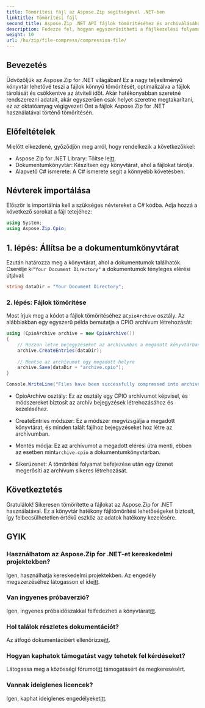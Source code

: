 ```yaml
---
title: Tömörítési fájl az Aspose.Zip segítségével .NET-ben
linktitle: Tömörítési fájl
second_title: Aspose.Zip .NET API fájlok tömörítéséhez és archiválásához
description: Fedezze fel, hogyan egyszerűsítheti a fájlkezelési folyamatot az Aspose.Zip for .NET segítségével. Ez a részletes útmutató végigvezeti a fájlok tömörítésének lépésein.
weight: 10
url: /hu/zip/file-compress/compression-file/
---
```

## Bevezetés

Üdvözöljük az Aspose.Zip for .NET világában! Ez a nagy teljesítményű könyvtár lehetővé teszi a fájlok könnyű tömörítését, optimalizálva a fájlok tárolását és csökkentve az átviteli időt. Akár hatékonyabban szeretné rendszerezni adatait, akár egyszerűen csak helyet szeretne megtakarítani, ez az oktatóanyag végigvezeti Önt a fájlok Aspose.Zip for .NET használatával történő tömörítésén.

## Előfeltételek

Mielőtt elkezdené, győződjön meg arról, hogy rendelkezik a következőkkel:

-  Aspose.Zip for .NET Library: Töltse le[itt](https://releases.aspose.com/zip/net/).
- Dokumentumkönyvtár: Készítsen egy könyvtárat, ahol a fájlokat tárolja.
- Alapvető C# ismerete: A C# ismerete segít a könnyebb követésben.

## Névterek importálása

Először is importálnia kell a szükséges névtereket a C# kódba. Adja hozzá a következő sorokat a fájl tetejéhez:

```csharp
using System;
using Aspose.Zip.Cpio;
```

## 1. lépés: Állítsa be a dokumentumkönyvtárat

Ezután határozza meg a könyvtárat, ahol a dokumentumok találhatók. Cserélje ki`"Your Document Directory"` a dokumentumok tényleges elérési útjával:

```csharp
string dataDir = "Your Document Directory";
```

### 2. lépés: Fájlok tömörítése

 Most írjuk meg a kódot a fájlok tömörítéséhez a`CpioArchive` osztály. Az alábbiakban egy egyszerű példa bemutatja a CPIO archívum létrehozását:

```csharp
using (CpioArchive archive = new CpioArchive())
{
    // Hozzon létre bejegyzéseket az archívumban a megadott könyvtárban lévő fájlok alapján
    archive.CreateEntries(dataDir);
    
    // Mentse az archívumot egy megadott helyre
    archive.Save(dataDir + "archive.cpio");
}

Console.WriteLine("Files have been successfully compressed into archive.cpio!");
```

- CpioArchive osztály: Ez az osztály egy CPIO archívumot képvisel, és módszereket biztosít az archív bejegyzések létrehozásához és kezeléséhez.
  
- CreateEntries módszer: Ez a módszer megvizsgálja a megadott könyvtárat, és minden talált fájlhoz bejegyzéseket hoz létre az archívumban.
  
-  Mentés módja: Ez az archívumot a megadott elérési útra menti, ebben az esetben mint`archive.cpio` a dokumentumkönyvtárban.
  
- Sikerüzenet: A tömörítési folyamat befejezése után egy üzenet megerősíti az archívum sikeres létrehozását.

## Következtetés

Gratulálok! Sikeresen tömörítette a fájlokat az Aspose.Zip for .NET használatával. Ez a könyvtár hatékony fájltömörítési lehetőségeket biztosít, így felbecsülhetetlen értékű eszköz az adatok hatékony kezelésére.

## GYIK

### Használhatom az Aspose.Zip for .NET-et kereskedelmi projektekben?
 Igen, használhatja kereskedelmi projektekben. Az engedély megszerzéséhez látogasson el ide[itt](https://purchase.conholdate.com/buy).

### Van ingyenes próbaverzió?
 Igen, ingyenes próbaidőszakkal felfedezheti a könyvtárat[itt](https://releases.aspose.com/).

### Hol találok részletes dokumentációt?
 Az átfogó dokumentációért ellenőrizze[itt](https://reference.aspose.com/zip/net/).

### Hogyan kaphatok támogatást vagy tehetek fel kérdéseket?
 Látogassa meg a közösségi fórumot[itt](https://forum.aspose.com/c/zip/37) támogatásért és megkeresésért.

### Vannak ideiglenes licencek?
 Igen, kaphat ideiglenes engedélyeket[itt](https://purchase.conholdate.com/temporary-license/).